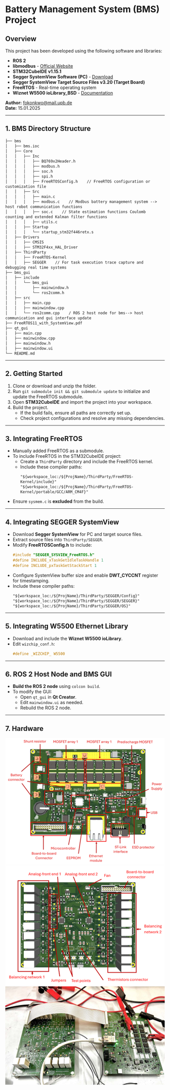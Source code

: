 # Battery Management System (BMS) Project

## Overview
This project has been developed using the following software and libraries:

- **ROS 2**
- **libmodbus** - [Official Website](https://libmodbus.org/)
- **STM32CubeIDE v1.15.1**
- **Segger SystemView Software (PC)** - [Download](https://www.segger.com/products/development-tools/systemview/)
- **Segger SystemView Target Source Files v3.20 (Target Board)**
- **FreeRTOS** - Real-time operating system
- **Wiznet W5500 ioLibrary_BSD** - [Documentation](https://docs.wiznet.io/Product/iEthernet/W5500/driver)

**Author:** fokonkwo@mail.upb.de  
**Date:** 15.01.2025  

---

## 1. BMS Directory Structure

```
├── bms
│   ├── bms.ioc
│   ├── Core
│   │   ├── Inc
│   │   │   ├── BQ769x2Header.h
│   │   │   ├── modbus.h
│   │   │   ├── soc.h
│   │   │   ├── spi.h
│   │   │   ├── FreeRTOSConfig.h    // FreeRTOS configuration or customization file
│   │   ├── Src
│   │   │   ├── main.c
│   │   │   ├── modbus.c    // Modbus battery management system --> host robot communication functions
│   │   │   ├── soc.c    // State estimation functions Coulomb counting and extended Kalman filter functions
│   │   │   ├── utils.c
│   │   ├── Startup
│   │   │   └── startup_stm32f446retx.s
│   ├── Drivers
│   │   ├── CMSIS
│   │   ├── STM32F4xx_HAL_Driver
│   ├── ThirdParty
│   │   ├── FreeRTOS-Kernel
│   │   ├── SEGGER    // For task execution trace capture and debugging real time systems
├── bms_gui
│   ├── include
│   │   └── bms_gui
│   │       ├── mainwindow.h
│   │       └── ros2comm.h  
│   ├── src
│   │   ├── main.cpp
│   │   ├── mainwindow.cpp
│   │   └── ros2comm.cpp    / ROS 2 host node for bms--> host communication and gui interface update
├── FreeRTOS11_with_SystemView.pdf
├── qt_gui
│   ├── main.cpp
│   ├── mainwindow.cpp
│   ├── mainwindow.h
│   ├── mainwindow.ui
└── README.md
```

---

## 2. Getting Started

1. Clone or download and unzip the folder.
2. Run `git submodule init && git submodule update` to initialize and update the FreeRTOS submodule.
3. Open **STM32CubeIDE** and import the project into your workspace.
4. Build the project.
   - If the build fails, ensure all paths are correctly set up.
   - Check project configurations and resolve any missing dependencies.

---

## 3. Integrating FreeRTOS

- Manually added FreeRTOS as a submodule.
- To include FreeRTOS in the STM32CubeIDE project:
  - Create a `ThirdParty` directory and include the FreeRTOS kernel.
  - Include these compiler paths:
    ```
    "${workspace_loc:/${ProjName}/ThirdParty/FreeRTOS-Kernel/include}"
    "${workspace_loc:/${ProjName}/ThirdParty/FreeRTOS-Kernel/portable/GCC/ARM_CM4F}"
    ```
- Ensure `sysmem.c` is **excluded** from the build.

---

## 4. Integrating SEGGER SystemView

- Download **Segger SystemView** for PC and target source files.
- Extract source files into `ThirdParty/SEGGER`.
- Modify **FreeRTOSConfig.h** to include:
  ```c
  #include "SEGGER_SYSVIEW_FreeRTOS.h"
  #define INCLUDE_xTaskGetIdleTaskHandle 1
  #define INCLUDE_pxTaskGetStackStart 1
  ```
- Configure SystemView buffer size and enable **DWT_CYCCNT** register for timestamping.
- Include these compiler paths:
  ```
  "${workspace_loc:/${ProjName}/ThirdParty/SEGGER/Config}"
  "${workspace_loc:/${ProjName}/ThirdParty/SEGGER/SEGGER}"
  "${workspace_loc:/${ProjName}/ThirdParty/SEGGER/OS}"
  ```

---

## 5. Integrating W5500 Ethernet Library

- Download and include the **Wiznet W5500 ioLibrary**.
- Edit `wizchip_conf.h`:
  ```c
  #define _WIZCHIP_ W5500
  ```

---

## 6. ROS 2 Host Node and BMS GUI

- **Build the ROS 2 node** using `colcon build`.
- To modify the GUI:
  - Open `qt_gui` in **Qt Creator**.
  - Edit `mainwindow.ui` as needed.
  - Rebuild the ROS 2 node.

---
## 7. Hardware
![BMS_Controller](KiCAD/controller_front.jpg)
![BMS_AFE](KiCAD/afe_front.png)
![System_Under_Test](KiCAD/SUT.jpg)

